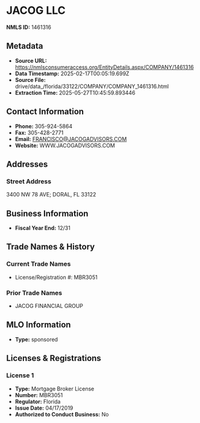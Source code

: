 # JACOG LLC

**NMLS ID:** 1461316

## Metadata
- **Source URL:** https://nmlsconsumeraccess.org/EntityDetails.aspx/COMPANY/1461316
- **Data Timestamp:** 2025-02-17T00:05:19.699Z
- **Source File:** drive/data_/florida/33122/COMPANY/COMPANY_1461316.html
- **Extraction Time:** 2025-05-27T10:45:59.893446

## Contact Information
- **Phone:** 305-924-5864
- **Fax:** 305-428-2771
- **Email:** FRANCISCO@JACOGADVISORS.COM
- **Website:** WWW.JACOGADVISORS.COM

## Addresses
### Street Address
3400 NW 78 AVE; DORAL, FL 33122

## Business Information
- **Fiscal Year End:** 12/31

## Trade Names & History
### Current Trade Names
- License/Registration #: MBR3051

### Prior Trade Names
- JACOG FINANCIAL GROUP

## MLO Information
- **Type:** sponsored

## Licenses & Registrations

### License 1
- **Type:** Mortgage Broker License
- **Number:** MBR3051
- **Regulator:** Florida
- **Issue Date:** 04/17/2019
- **Authorized to Conduct Business:** No
